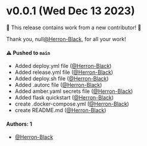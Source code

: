 # v0.0.1 (Wed Dec 13 2023)

:tada: This release contains work from a new contributor! :tada:

Thank you, null[@Herron-Black](https://github.com/Herron-Black), for all your work!

#### ⚠️ Pushed to `main`

- Added deploy.yml file ([@Herron-Black](https://github.com/Herron-Black))
- Added release.yml file ([@Herron-Black](https://github.com/Herron-Black))
- Added deploy.sh file ([@Herron-Black](https://github.com/Herron-Black))
- Added .autorc file ([@Herron-Black](https://github.com/Herron-Black))
- Added amber.yaml secrets file ([@Herron-Black](https://github.com/Herron-Black))
- Added flask quickstart ([@Herron-Black](https://github.com/Herron-Black))
- create .docker-compose.yml ([@Herron-Black](https://github.com/Herron-Black))
- create README.md ([@Herron-Black](https://github.com/Herron-Black))

#### Authors: 1

- [@Herron-Black](https://github.com/Herron-Black)
